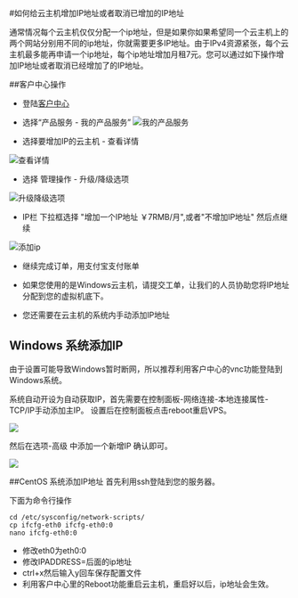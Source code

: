 <!-- --- tags: faq ip 客户中心 -->
<!-- --- title: 如何给云主机增加IP地址或者取消已增加的IP地址 -->
#如何给云主机增加IP地址或者取消已增加的IP地址

通常情况每个云主机仅仅分配一个ip地址，但是如果你如果希望同一个云主机上的两个网站分别用不同的ip地址，你就需要更多IP地址。由于IPv4资源紧张，每个云主机最多能再申请一个ip地址，每个ip地址增加月租7元。您可以通过如下操作增加IP地址或者取消已经增加了的IP地址。

##客户中心操作

*  登陆[客户中心](http://portal.51hosting.com/clientarea.php)


*  选择“产品服务 - 我的产品服务”
![我的产品服务](http://ww4.sinaimg.cn/large/a74ecc4cjw1dywyuuqo07j.jpg)

*  选择要增加IP的云主机 - 查看详情

![查看详情](http://ww4.sinaimg.cn/large/a74eed94jw1dywyyy63l0j.jpg)


*  选择 管理操作 - 升级/降级选项

![升级降级选项](http://ww4.sinaimg.cn/large/a74e55b4jw1dywz1lk6i5j.jpg)


*  IP栏 下拉框选择 "增加一个IP地址 ￥7RMB/月",或者"不增加IP地址" 然后点继续

![添加ip](http://voga.emagineconcept.com/caicai/knowledgebase/addIP0.jpg)

*  继续完成订单，用支付宝支付账单


*  如果您使用的是Windows云主机，请提交工单，让我们的人员协助您将IP地址分配到您的虚拟机底下。

*  您还需要在云主机的系统内手动添加IP地址

## Windows 系统添加IP
由于设置可能导致Windows暂时断网，所以推荐利用客户中心的vnc功能登陆到Windows系统。

系统自动开设为自动获取IP，首先需要在控制面板-网络连接-本地连接属性-TCP/IP手动添加主IP。 设置后在控制面板点击reboot重启VPS。

![](http://voga.emagineconcept.com/caicai/knowledgebase/TCPIP.jpg)


然后在选项-高级 中添加一个新增IP 确认即可。

![](http://voga.emagineconcept.com/caicai/knowledgebase/addip.jpg)

##CentOS 系统添加IP地址
首先利用ssh登陆到您的服务器。

下面为命令行操作

	cd /etc/sysconfig/network-scripts/
	cp ifcfg-eth0 ifcfg-eth0:0
	nano ifcfg-eth0:0

*  修改eth0为eth0:0
*  修改IPADDRESS=后面的ip地址
*  ctrl+x然后输入y回车保存配置文件
*  利用客户中心里的Reboot功能重启云主机，重启好以后，ip地址会生效。
